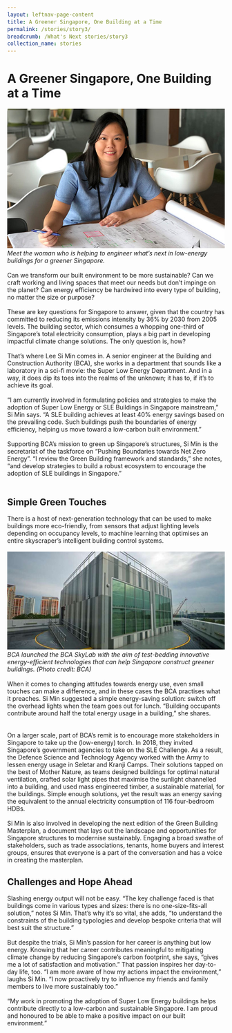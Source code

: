 ```yaml
---
layout: leftnav-page-content
title: A Greener Singapore, One Building at a Time
permalink: /stories/story3/
breadcrumb: /What's Next stories/story3
collection_name: stories
---
```


# <b>A Greener Singapore, One Building at a Time</b>
![BCA](/images/s2.1.jpg)
<br>
*Meet the woman who is helping to engineer what’s next in low-energy buildings for a greener Singapore.*
<br>
<br>
Can we transform our built environment to be more sustainable? Can we craft working and living spaces that meet our needs but don’t impinge on the planet? Can energy efficiency be hardwired into every type of building, no matter the size or purpose? 
<br>
<br>
These are key questions for Singapore to answer, given that the country has committed to reducing its emissions intensity by 36% by 2030 from 2005 levels. The building sector, which consumes a whopping one-third of Singapore’s total electricity consumption, plays a big part in developing impactful climate change solutions. The only question is, how? 
<br> 
<br>
That’s where Lee Si Min comes in. A senior engineer at the Building and Construction Authority (BCA), she works in a department that sounds like a laboratory in a sci-fi movie: the Super Low Energy Department. And in a way, it does dip its toes into the realms of the unknown; it has to, if it’s to achieve its goal.
<br>
<br>
“I am currently involved in formulating policies and strategies to make the adoption of Super Low Energy or SLE Buildings in Singapore mainstream,” Si Min says. “A SLE building achieves at least 40% energy savings based on the prevailing code. Such buildings push the boundaries of energy efficiency, helping us move toward a low-carbon built environment.”
<br>
<br>
Supporting BCA’s mission to green up Singapore’s structures, Si Min is the secretariat of the taskforce on “Pushing Boundaries towards Net Zero Energy”. “I review the Green Building framework and standards,” she notes, “and develop strategies to build a robust ecosystem to encourage the adoption of SLE buildings in Singapore.”  
<br>
## Simple Green Touches
There is a host of next-generation technology that can be used to make buildings more eco-friendly, from sensors that adjust lighting levels depending on occupancy levels, to machine learning that optimises an entire skyscraper’s intelligent building control systems.
<br>
<br>
![BCA](/images/s2.2.jpg)
*BCA launched the BCA SkyLab with the aim of test-bedding innovative energy-efficient technologies that can help Singapore construct greener buildings. (Photo credit: BCA)*
<br>
<br>
When it comes to changing attitudes towards energy use, even small touches can make a difference, and in these cases the BCA practises what it preaches. Si Min suggested a simple energy-saving solution: switch off the overhead lights when the team goes out for lunch. “Building occupants contribute around half the total energy usage in a building,” she shares.  
<br>
<br>
On a larger scale, part of BCA’s remit is to encourage more stakeholders in Singapore to take up the (low-energy) torch. In 2018, they invited Singapore’s government agencies to take on the SLE Challenge. As a result, the Defence Science and Technology Agency worked with the Army to lessen energy usage in Seletar and Kranji Camps. Their solutions tapped on the best of Mother Nature, as teams designed buildings for optimal natural ventilation, crafted solar light pipes that maximise the sunlight channelled into a building, and used mass engineered timber, a sustainable material, for the buildings. Simple enough solutions, yet the result was an energy saving the equivalent to the annual electricity consumption of 116 four-bedroom HDBs.
<br>
<br>
Si Min is also involved in developing the next edition of the Green Building Masterplan, a document that lays out the landscape and opportunities for Singapore structures to modernise sustainably. Engaging a broad swathe of stakeholders, such as trade associations, tenants, home buyers and interest groups, ensures that everyone is a part of the conversation and has a voice in creating the masterplan.
<br>
## Challenges and Hope Ahead 
Slashing energy output will not be easy. “The key challenge faced is that buildings come in various types and sizes: there is no one-size-fits-all solution,” notes Si Min. That’s why it’s so vital, she adds, “to understand the constraints of the building typologies and develop bespoke criteria that will best suit the structure.”
<br>
<br>
But despite the trials, Si Min’s passion for her career is anything but low energy. Knowing that her career contributes meaningful to mitigating climate change by reducing Singapore’s carbon footprint, she says, “gives me a lot of satisfaction and motivation.” That passion inspires her day-to-day life, too. “I am more aware of how my actions impact the environment,” laughs Si Min. “I now proactively try to influence my friends and family members to live more sustainably too.”
<br>
<br>
“My work in promoting the adoption of Super Low Energy buildings helps contribute directly to a low-carbon and sustainable Singapore. I am proud and honoured to be able to make a positive impact on our built environment.”  
